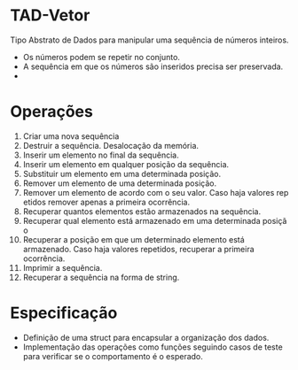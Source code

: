 # TAD-Vetor
Tipo Abstrato de Dados para manipular uma sequência de números inteiros.
- Os números podem se repetir no conjunto.
- A sequência em que os números são inseridos precisa ser preservada.
- 
# Operações
1. Criar uma nova sequência
2. Destruir a sequência. Desalocação da memória.
3. Inserir um elemento no final da sequência.
4. Inserir um elemento em qualquer posição da sequência.
5. Substituir um elemento em uma determinada posição.
6. Remover um elemento de uma determinada posição.
7. Remover um elemento de acordo com o seu valor. Caso haja valores repetidos remover apenas a primeira ocorrência.
8. Recuperar quantos elementos estão armazenados na sequência.
9. Recuperar qual elemento está armazenado em uma determinada posição
10. Recuperar a posição em que um determinado elemento está armazenado. Caso haja valores repetidos, recuperar a primeira ocorrência.
11. Imprimir a sequência.
12. Recuperar a sequência na forma de string.

# Especificação
- Definição de uma struct para encapsular a organização dos dados.
- Implementação das operações como funções seguindo casos de teste para verificar se o comportamento é o esperado.
